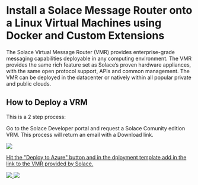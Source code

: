 # Install a Solace Message Router onto a Linux Virtual Machines using Docker and Custom Extensions



The Solace Virtual Message Router (VMR) provides enterprise-grade messaging capabilities deployable in any computing environment. The VMR provides the same rich feature set as Solace’s proven hardware appliances, with the same open protocol support, APIs and common management. The VMR can be deployed in the datacenter or natively within all popular private and public clouds. 

How to Deploy a VRM
-------------------
This is a 2 step process:

Go to the Solace Developer portal and request a Solace Comunity edition VRM. This process will return an email with a Download link.

<a href="http://dev.solace.com/downloads/download_vmr-ce_hyper-v/" target="_blank">
    <img src="http://dev.solacesystems.com/wp-content/uploads/2016/10/solace-logo-white.png"/>

Hit the "Deploy to Azure" button and in the dployment template add in the link to the VMR provided by Solace. 

<a href="https://portal.azure.com/#create/Microsoft.Template/uri/https%3A%2F%2Fraw.githubusercontent.com%2FKenBarr%2FSolace_ARM_Quickstart_Template%2Fmaster%2Fazuredeploy.json" target="_blank">
    <img src="http://azuredeploy.net/deploybutton.png"/>
</a>
<a href="http://armviz.io/#/?load=https%3A%2F%2Fraw.githubusercontent.com%2FKenBarr%2FSolace_ARM_Quickstart_Template%2Fmaster2Fazuredeploy.json" target="_blank">
    <img src="http://armviz.io/visualizebutton.png"/>
</a>
